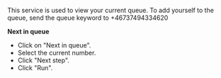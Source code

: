 This service is used to view your current queue. To add yourself to the queue, send the queue keyword to +46737494334620

**Next in queue**

* Click on "Next in queue".
* Select the current number.
* Click "Next step".
* Click "Run".
